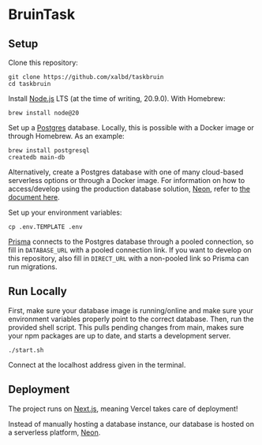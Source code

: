 # BruinTask

## Setup

Clone this repository:

```
git clone https://github.com/xalbd/taskbruin
cd taskbruin
```

Install [Node.js](https://nodejs.org/en/download) LTS (at the time of writing, 20.9.0). With Homebrew:

```
brew install node@20
```

Set up a [Postgres](https://www.postgresql.org/download/) database. Locally, this is possible with a Docker image or through Homebrew. As an example:

```
brew install postgresql
createdb main-db
```

Alternatively, create a Postgres database with one of many cloud-based serverless options or through a Docker image. For information on how to access/develop using the production database solution, [Neon](https://neon.tech/docs/introduction), refer to [the document here](/docs/database.md).

Set up your environment variables:

```
cp .env.TEMPLATE .env
```

[Prisma](https://www.prisma.io/docs) connects to the Postgres database through a pooled connection, so fill in `DATABASE_URL` with a pooled connection link. If you want to develop on this repository, also fill in `DIRECT_URL` with a non-pooled link so Prisma can run migrations.

## Run Locally

First, make sure your database image is running/online and make sure your environment variables properly point to the correct database. Then, run the provided shell script. This pulls pending changes from main, makes sure your npm packages are up to date, and starts a development server.

```
./start.sh
```

Connect at the localhost address given in the terminal.

## Deployment

The project runs on [Next.js](https://nextjs.org/docs), meaning Vercel takes care of deployment!

Instead of manually hosting a database instance, our database is hosted on a serverless platform, [Neon](https://neon.tech/docs/introduction).

